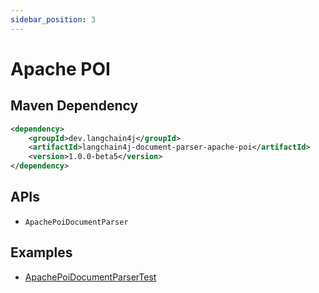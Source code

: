 ```yaml
---
sidebar_position: 3
---
```


# Apache POI


## Maven Dependency

```xml
<dependency>
    <groupId>dev.langchain4j</groupId>
    <artifactId>langchain4j-document-parser-apache-poi</artifactId>
    <version>1.0.0-beta5</version>
</dependency>
```


## APIs

- `ApachePoiDocumentParser`


## Examples

- [ApachePoiDocumentParserTest](https://github.com/langchain4j/langchain4j/blob/main/document-parsers/langchain4j-document-parser-apache-poi/src/test/java/dev/langchain4j/data/document/parser/apache/poi/ApachePoiDocumentParserTest.java)
